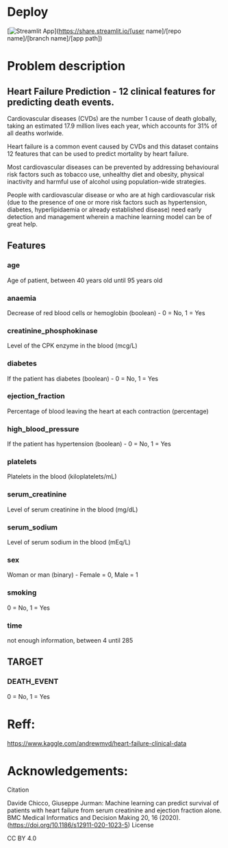 # Deploy
[![Streamlit App](https://static.streamlit.io/badges/streamlit_badge_black_white.svg)](https://share.streamlit.io/[user name]/[repo name]/[branch name]/[app path])
# Problem description
## Heart Failure Prediction - 12 clinical features for predicting death events.

Cardiovascular diseases (CVDs) are the number 1 cause of death globally, taking an estimated 17.9 million lives each year, 
which accounts for 31% of all deaths worlwide.

Heart failure is a common event caused by CVDs and this dataset contains 12 features that can be used to predict mortality by heart failure.

Most cardiovascular diseases can be prevented by addressing behavioural risk factors such as tobacco use, 
unhealthy diet and obesity, physical inactivity and harmful use of alcohol using population-wide strategies.

People with cardiovascular disease or who are at high cardiovascular risk (due to the presence of one or more risk factors such as hypertension, diabetes, hyperlipidaemia or already established disease) need early detection and management wherein a machine learning model can be of great help.

## Features
    
    
### age
Age of patient, between 40 years old until 95 years old 
### anaemia
Decrease of red blood cells or hemoglobin (boolean) - 0 = No, 1 = Yes
### creatinine_phosphokinase
Level of the CPK enzyme in the blood (mcg/L)
### diabetes
If the patient has diabetes (boolean) - 0 = No, 1 = Yes
### ejection_fraction
Percentage of blood leaving the heart at each contraction (percentage)
### high_blood_pressure
If the patient has hypertension (boolean) - 0 = No, 1 = Yes
### platelets
Platelets in the blood (kiloplatelets/mL)
### serum_creatinine
Level of serum creatinine in the blood (mg/dL)
### serum_sodium
Level of serum sodium in the blood (mEq/L)
### sex
Woman or man (binary) - Female = 0, Male = 1
### smoking
0 = No, 1 = Yes
### time
not enough information, between 4 until 285


## TARGET
### DEATH_EVENT
0 = No, 1 = Yes






# Reff:

https://www.kaggle.com/andrewmvd/heart-failure-clinical-data

# Acknowledgements:
Citation

Davide Chicco, Giuseppe Jurman: Machine learning can predict survival of patients with heart failure from serum creatinine and ejection fraction alone. BMC Medical Informatics and Decision Making 20, 16 (2020). (https://doi.org/10.1186/s12911-020-1023-5)
License

CC BY 4.0
